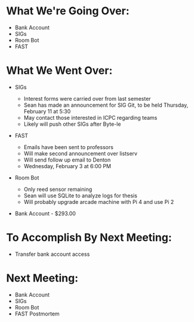# What We're Going Over:
- Bank Account
- SIGs
- Room Bot
- FAST

# What We Went Over:

- SIGs
    - Interest forms were carried over from last semester
    - Sean has made an announcement for SIG Git, to be held Thursday, February 11 at 5:30
    - May contact those interested in ICPC regarding teams
    - Likely will push other SIGs after Byte-le

- FAST
    - Emails have been sent to professors
    - Will make second announcement over listserv
    - Will send follow up email to Denton
    - Wednesday, February 3 at 6:00 PM

- Room Bot
    - Only reed sensor remaining
    - Sean will use SQLite to analyze logs for thesis
    - Will probably upgrade arcade machine with Pi 4 and use Pi 2

- Bank Account - $293.00

# To Accomplish By Next Meeting: 
- Transfer bank account access 

# Next Meeting:
- Bank Account
- SIGs
- Room Bot
- FAST Postmortem
